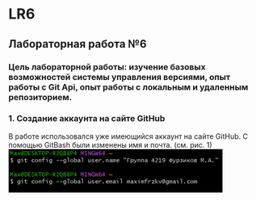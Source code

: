 # LR6
## Лабораторная работа №6
### Цель лабораторной работы: изучение базовых возможностей системы управления версиями, опыт работы с Git Api, опыт работы с локальным и удаленным репозиторием.
### 1. Создание аккаунта на сайте GitHub
В работе использовался уже имеющийся аккаунт на сайте GitHub. С помощью GitBash были изменены имя и почта. (см. рис. 1)
![image](Git/1.png)

